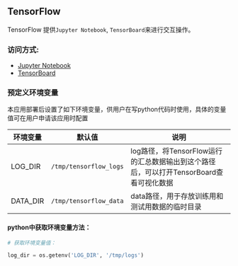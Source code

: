 ## TensorFlow

TensorFlow 提供`Jupyter Notebook`, `TensorBoard`来进行交互操作。

### 访问方式:
 * <a href="{$T.publicEndpoints.jupyter_8888.url}" target="_blank">Jupyter Notebook</a>
 * <a href="{$T.publicEndpoints.jupyter_6006.url}" target="_blank">TensorBoard</a>

### 预定义环境变量

本应用部署后设置了如下环境变量，供用户在写python代码时使用，具体的变量值可在用户申请该应用时配置

| 环境变量 | 默认值 | 说明 |
| ------- | ------- | ------- |
| LOG_DIR | `/tmp/tensorflow_logs` | log路径，将TensorFlow运行的汇总数据输出到这个路径后，可以打开TensorBoard查看可视化数据 |
| DATA_DIR | `/tmp/tensorflow_data` | data路径，用于存放训练用和测试用数据的临时目录 |

#### python中获取环境变量方法：

```python
# 获取环境变量值：

log_dir = os.getenv('LOG_DIR', '/tmp/logs')
```
